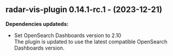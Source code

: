 ## radar-vis-plugin 0.14.1-rc.1 - (2023-12-21)

**Dependencies updateds:**

 * Set OpenSearch Dashboards version to 2.10\
   The plugin is updated to use the latest compatible OpenSearch
   Dashboards version.


